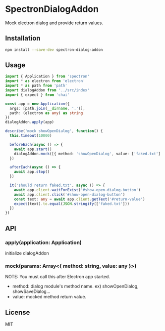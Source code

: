 # SpectronDialogAddon

Mock electron dialog and provide return values.

## Installation

```bash
npm install --save-dev spectron-dialog-addon
```

## Usage

```TypeScript
import { Application } from 'spectron'
import * as electron from 'electron'
import * as path from 'path'
import dialogAddon from '../src/index'
import { expect } from 'chai'

const app = new Application({
  args: [path.join(__dirname, '.')],
  path: (electron as any) as string
})
dialogAddon.apply(app)

describe('mock showOpenDialog', function() {
  this.timeout(10000)

  beforeEach(async () => {
    await app.start()
    dialogAddon.mock([{ method: 'showOpenDialog', value: ['faked.txt'] }])
  })

  afterEach(async () => {
    await app.stop()
  })

  it('should return faked.txt', async () => {
    await app.client.waitForExist('#show-open-dialog-button')
    await app.client.click('#show-open-dialog-button')
    const text: any = await app.client.getText('#return-value')
    expect(text).to.equal(JSON.stringify(['faked.txt']))
  })
})
```

## API

### apply(application: Application)

initialize dialogAddon

### mock(params: Array<{ method: string, value: any }>)

NOTE: You must call this after Electron app started.

* method: dialog module's method name. ex) showOpenDialog, showSaveDialog...
* value: mocked method return value.

## License

MIT
